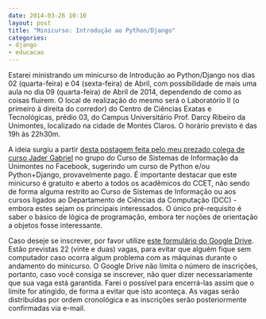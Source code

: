 ```yaml
---
date: 2014-03-26 10:10
layout: post
title: "Minicurso: Introdução ao Python/Django"
categories: 
- django
- educacao
---
```


Estarei ministrando um minicurso de Introdução ao Python/Django nos dias 02 (quarta-feira) e 04 (sexta-feira) de Abril, com possibilidade de mais uma aula no dia 09 (quarta-feira) de Abril de 2014, dependendo de como as coisas fluirem. O local de realização do mesmo será o Laboratório II (o primeiro à direita do corredor) do Centro de Ciências Exatas e Tecnológicas, prédio 03, do Campus Universitário Prof. Darcy Ribeiro da Unimontes, localizado na cidade de Montes Claros. O horário previsto é das 19h às 22h30m.

A ideia surgiu a partir [desta postagem feita pelo meu prezado colega de curso Jader Gabriel](https://www.facebook.com/groups/261486797270222/permalink/603798253039073/) no grupo do Curso de Sistemas de Informação da Unimontes no Facebook, sugerindo um curso de Python e/ou Python+Django, provavelmente pago. É importante destacar que este minicurso é gratuito e aberto a todos os acadêmicos do CCET, não sendo de forma alguma restrito ao Curso de Sistemas de Informação ou aos cursos ligados ao Departamento de Ciências da Computação (DCC) - embora estes sejam os principais interessados. O único pré-requisito é saber o básico de lógica de programação, embora ter noções de orientação a objetos fosse interessante.

Caso deseje se inscrever, por favor utilize [este formulário do Google Drive](https://docs.google.com/forms/d/1nkAgUZGb8hQPyJB947WM5GfqYC25svcI7yetsSMM9Es/viewform). Estão previstas 22 (vinte e duas) vagas, para evitar que alguém fique sem computador caso ocorra algum problema com as máquinas durante o andamento do minicurso. O Google Drive não limita o número de inscrições, portanto, caso você consiga se inscrever, não quer dizer necessariamente que sua vaga está garantida. Farei o possível para encerrá-las assim que o limite for atingido, de forma a evitar que isto aconteça. As vagas serão distribuídas por ordem cronológica e as inscrições serão posteriormente confirmadas via e-mail.
